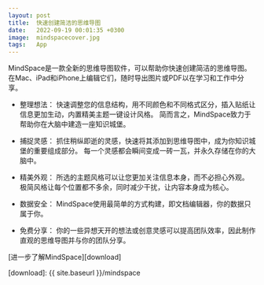```yaml
---
layout: post
title:  快速创建简洁的思维导图
date:   2022-09-19 00:01:35 +0300
image:  mindspacecover.jpg
tags:   App
---
```


MindSpace是一款全新的思维导图软件，可以帮助你快速创建简洁的思维导图。
在Mac、iPad和iPhone上编辑它们，随时导出图片或PDF以在学习和工作中分享。

* 整理想法：
快速调整您的信息结构，用不同颜色和不同格式区分，插入贴纸让信息更加生动，内置精美主题一键设计风格。 简而言之，MindSpace致力于帮助你在大脑中建造一座知识城堡。

* 捕捉灵感：
抓住稍纵即逝的灵感，快速将其添加到思维导图中，成为你知识城堡的重要组成部分。 每一个灵感都会瞬间变成一砖一瓦，并永久存储在你的大脑中。

* 精美外观：
所选的主题风格可以让您更加关注信息本身，而不必担心外观。 极简风格让每个位置都不多余，同时减少干扰，让内容本身成为核心。

* 数据安全：
MindSpace使用最简单的方式构建，即文档编辑器，你的数据只属于你。

* 免费分享：
你的一些异想天开的想法或创意灵感可以提高团队效率，因此制作直观的思维导图并与你的团队分享。


[进一步了解MindSpace][download] 

[download]: {{ site.baseurl }}/mindspace
